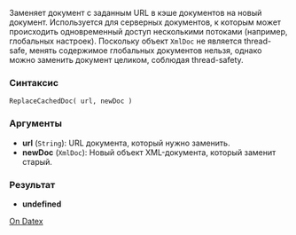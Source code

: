 Заменяет документ с заданным URL в кэше документов на новый документ. Используется для серверных документов, к которым может происходить одновременный доступ несколькими потоками (например, глобальных настроек). Поскольку объект `XmlDoc` не является thread-safe, менять содержимое глобальных документов нельзя, однако можно заменить документ целиком, соблюдая thread-safety.

### Синтаксис
`ReplaceCachedDoc( url, newDoc )`

### Аргументы
- **url** (`String`): URL документа, который нужно заменить.
- **newDoc** (`XmlDoc`): Новый объект XML-документа, который заменит старый.

### Результат
- **undefined**

[On Datex](http://docs.datex.ru/article.htm?id=7172076235998782863)
